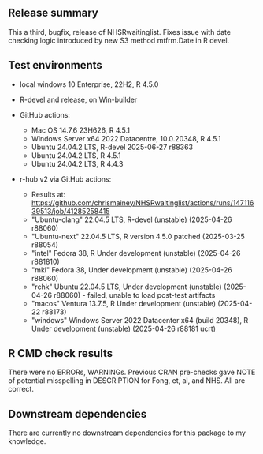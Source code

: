 ## Release summary

This a third, bugfix, release of NHSRwaitinglist.
Fixes issue with date checking logic introduced by new S3 method mtfrm.Date in R devel.


## Test environments
* local windows 10 Enterprise, 22H2, R 4.5.0

* R-devel and release, on Win-builder

* GitHub actions:
  * Mac OS 14.7.6 23H626, R 4.5.1
  * Windows Server x64 2022 Datacentre, 10.0.20348, R 4.5.1
  * Ubuntu 24.04.2 LTS, R-devel 2025-06-27 r88363
  * Ubuntu 24.04.2 LTS, R 4.5.1
  * Ubuntu 24.04.2 LTS, R 4.4.3

* r-hub v2 via GitHub actions: 
  * Results at: https://github.com/chrismainey/NHSRwaitinglist/actions/runs/14711639513/job/41285258415
  * "Ubuntu-clang" 22.04.5 LTS, R-devel (unstable) (2025-04-26 r88060)
  * "Ubuntu-next" 22.04.5 LTS,  R version 4.5.0 patched (2025-03-25 r88054)
  * "intel" Fedora 38, R Under development (unstable) (2025-04-26 r881810)
  * "mkl"  Fedora 38,  Under development (unstable) (2025-04-26 r88060)
  * "rchk" Ubuntu 22.04.5 LTS,  Under development (unstable) (2025-04-26 r88060)  -  failed, unable to load post-test artifacts
  * "macos" Ventura 13.7.5, R Under development (unstable) (2025-04-22 r88173)
  * "windows" Windows Server 2022 Datacenter x64 (build 20348),  R Under development (unstable) (2025-04-26 r88181 ucrt)
  
## R CMD check results
There were no ERRORs, WARNINGs.
Previous CRAN pre-checks gave NOTE of potential misspelling in DESCRIPTION for Fong, et, al, and NHS.  All are correct.

## Downstream dependencies
There are currently no downstream dependencies for this package to my knowledge.